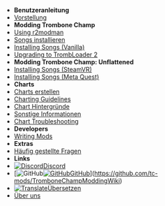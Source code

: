 - **Benutzeranleitung**
- [Vorstellung](./)
- **Modding Trombone Champ**
- [Using r2modman](installing-r2modman)
- [Songs installieren](installing-songs)
- [Installing Songs (Vanilla)](installing-songs-vanilla)
- [Upgrading to TrombLoader 2](migrating-to-v2)
- **Modding Trombone Champ: Unflattened**
- [Installing Songs (SteamVR)](installing-songs-steamvr)
- [Installing Songs (Meta Quest)](installing-songs-quest)
- **Charts**
- [Charts erstellen](creating-charts)
- [Charting Guidelines](charting-guidelines)
- [Chart Hintergründe](chart-backgrounds)
- [Sonstige Informationen](misc-charting-info)
- [Chart Troubleshooting](chart-troubleshooting)
- **Developers**
- [Writing Mods](writing-mods)
- **Extras**
- [Häufig gestellte Fragen](faq)
- **Links**
- [![Discord](https://icongr.am/simple/discord.svg?colored&size=16)Discord](https://discord.gg/KVzKRsbetJ)
- [![GitHub](https://icongr.am/simple/github.svg?color=808080&size=16)[![GitHub](https://icongr.am/simple/github.svg?color=808080&size=16)GitHub](https://github.com/tc-mods/TromboneChampModdingWiki)](https://github.com/tc-mods/TromboneChampModdingWiki)
- [![Translate](https://icongr.am/material/translate.svg?color=808080&size=16)Übersetzen](https://crowdin.com/project/trombone-champ-modding-wiki)
- [Über uns](about)

